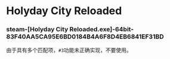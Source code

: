 # Holyday City Reloaded

### steam-[Holyday City Reloaded.exe]-64bit-83F40AA5CA95E6BD0184B4A6F8D4EB6841EF31BD
由于具有多个匹配项，`#3`功能未正确实现，不要使用。